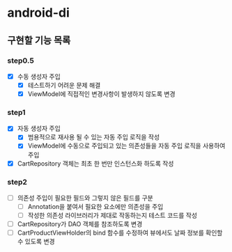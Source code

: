 # android-di

## 구현할 기능 목록

### step0.5

- [x] 수동 생성자 주입
  - [x] 테스트하기 어려운 문제 해결
  - [x] ViewModel에 직접적인 변경사항이 발생하지 않도록 변경

### step1

- [x] 자동 생성자 주입
  - [x] 범용적으로 재사용 될 수 있는 자동 주입 로직을 작성
  - [x] ViewModel에 수동으로 주입되고 있는 의존성들을 자동 주입 로직을 사용하여 주입
- [x] CartRepository 객체는 최초 한 번만 인스턴스화 하도록 작성

### step2

- [ ] 의존성 주입이 필요한 필드와 그렇지 않은 필드를 구분
  - [ ] Annotation을 붙여서 필요한 요소에만 의존성을 주입
  - [ ] 작성한 의존성 라이브러리가 제대로 작동하는지 테스트 코드를 작성
- [ ] CartRepository가 DAO 객체를 참조하도록 변경
- [ ] CartProductViewHolder의 bind 함수를 수정하여 뷰에서도 날짜 정보를 확인할 수 있도록 변경
